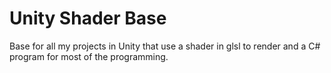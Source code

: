 # Unity Shader Base
Base for all my projects in Unity that use a shader in glsl to render and a C# program for most of the programming.
